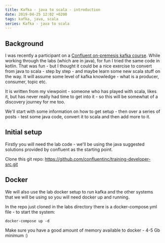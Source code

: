 ```yaml
---
title: Kafka - java to scala - introduction
date: 2019-04-25 12:02 +0200
tags: kafka, java, scala
series: Kafka - java to scala
---
```


## Background

I was recently a participant on a [Confluent on-premesis kafka course](https://www.confluent.io/training/). While working through the labs (which are in java), for fun I tried the same code in kotlin. That was fun - but I thought it could be a nice exercise to convert from java to scala - step by step - and maybe learn some new scala stuff on the way. It will assume some level of kafka knowledge - what is a producer, consumer, topic etc.

It is written from my viewpoint - someone who has played with scala, likes it, but has never really had time to get into it - so this will be somewhat of a discovery journey for me too.

We'll start with some information on how to get setup - then over a series of posts - test some java code, convert it to scala and then add more to it.

## Initial setup

Firstly you will need the lab code - we'll be using the java suggested solutions provided by confluent as the starting point.

Clone this git repo: https://github.com/confluentinc/training-developer-src.git

## Docker

We will also use the lab docker setup to run kafka and the other systems that we will be using so you will need docker up and running.

In the repo just cloned in the labs directory there is a docker-compose.yml file - to start the system:

    docker-compose up -d

Make sure you have a good amount of memory available to docker - 4-5 Gb minimum :)
